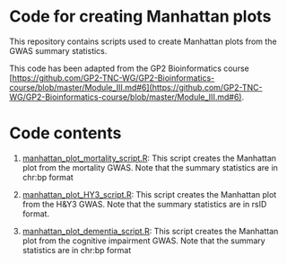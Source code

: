 # Code for creating Manhattan plots

This repository contains scripts used to create Manhattan plots from the GWAS summary statistics. 

This code has been adapted from the GP2 Bioinformatics course [https://github.com/GP2-TNC-WG/GP2-Bioinformatics-course/blob/master/Module_III.md#6](https://github.com/GP2-TNC-WG/GP2-Bioinformatics-course/blob/master/Module_III.md#6).

# Code contents

1. [manhattan_plot_mortality_script.R](https://github.com/huw-morris-lab/PD-survival-GWAS/blob/main/AD_GRS/AD_PRS_script_new.R): This script creates the Manhattan plot from the mortality GWAS. Note that the summary statistics are in chr:bp format

2. [manhattan_plot_HY3_script.R](https://github.com/huw-morris-lab/PD-survival-GWAS/blob/main/AD_GRS/AD_PRS_script.sh): This script creates the Manhattan plot from the H&Y3 GWAS. Note that the summary statistics are in rsID format.

3. [manhattan_plot_dementia_script.R](https://github.com/huw-morris-lab/PD-survival-GWAS/blob/main/AD_GRS/AD_PRS_script.sh): This script creates the Manhattan plot from the cognitive impairment GWAS. Note that the summary statistics are in chr:bp format
